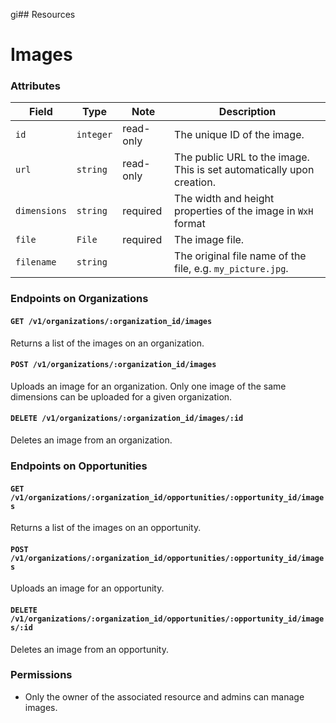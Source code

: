 gi## Resources

# Images

### Attributes

Field        | Type      | Note       | Description                        
-------------|-----------|------------|------------------------------------
`id`         | `integer` | read-only  | The unique ID of the image.
`url`        | `string ` | read-only  | The public URL to the image. This is set automatically upon creation.
`dimensions` | `string`  | required   | The width and height properties of the image in `WxH` format
`file`       | `File`    | required   | The image file.
`filename`   | `string`  |            | The original file name of the file, e.g. `my_picture.jpg`.

### Endpoints on Organizations

#### `GET /v1/organizations/:organization_id/images`

Returns a list of the images on an organization.

#### `POST /v1/organizations/:organization_id/images`

Uploads an image for an organization. Only one image of the same dimensions can be uploaded for a given organization.

#### `DELETE /v1/organizations/:organization_id/images/:id`

Deletes an image from an organization.

### Endpoints on Opportunities

#### `GET /v1/organizations/:organization_id/opportunities/:opportunity_id/images`

Returns a list of the images on an opportunity.

#### `POST /v1/organizations/:organization_id/opportunities/:opportunity_id/images`

Uploads an image for an opportunity.

#### `DELETE /v1/organizations/:organization_id/opportunities/:opportunity_id/images/:id`

Deletes an image from an opportunity.


### Permissions

* Only the owner of the associated resource and admins can manage images.

